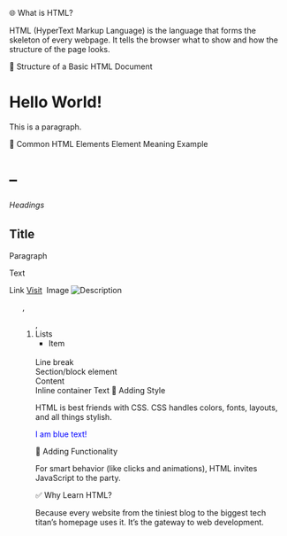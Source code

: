 🌐 What is HTML?

HTML (HyperText Markup Language) is the language that forms the skeleton of every webpage. It tells the browser what to show and how the structure of the page looks.

🧱 Structure of a Basic HTML Document
<!DOCTYPE html>
<html>
  <head>
    <title>My First Webpage</title>
  </head>
  <body>
    <h1>Hello World!</h1>
    <p>This is a paragraph.</p>
  </body>
</html>

🔑 Common HTML Elements
Element	Meaning	Example
<h1> – <h6>	Headings	<h2>Title</h2>
<p>	Paragraph	<p>Text</p>
<a>	Link	<a href="https://example.com">Visit</a>
<img>	Image	<img src="image.png" alt="Description">
<ul>, <ol>, <li>	Lists	<ul><li>Item</li></ul>
<br>	Line break	<br>
<div>	Section/block element	<div>Content</div>
<span>	Inline container	<span>Text</span>
🎨 Adding Style

HTML is best friends with CSS. CSS handles colors, fonts, layouts, and all things stylish.

<p style="color: blue;">I am blue text!</p>

🧪 Adding Functionality

For smart behavior (like clicks and animations), HTML invites JavaScript to the party.

<script>
  alert("Hello Web!");
</script>

✅ Why Learn HTML?

Because every website from the tiniest blog to the biggest tech titan’s homepage uses it. It’s the gateway to web development.
